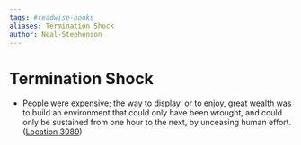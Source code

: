 ```yaml
---
tags: #readwise-books
aliases: Termination Shock
author: Neal-Stephenson
---
```

# Termination Shock

- People were expensive; the way to display, or to enjoy, great wealth was to build an environment that could only have been wrought, and could only be sustained from one hour to the next, by unceasing human effort. ([Location 3089](https://readwise.io/to_kindle?action=open&asin=B08WLWC6GZ&location=3089))
